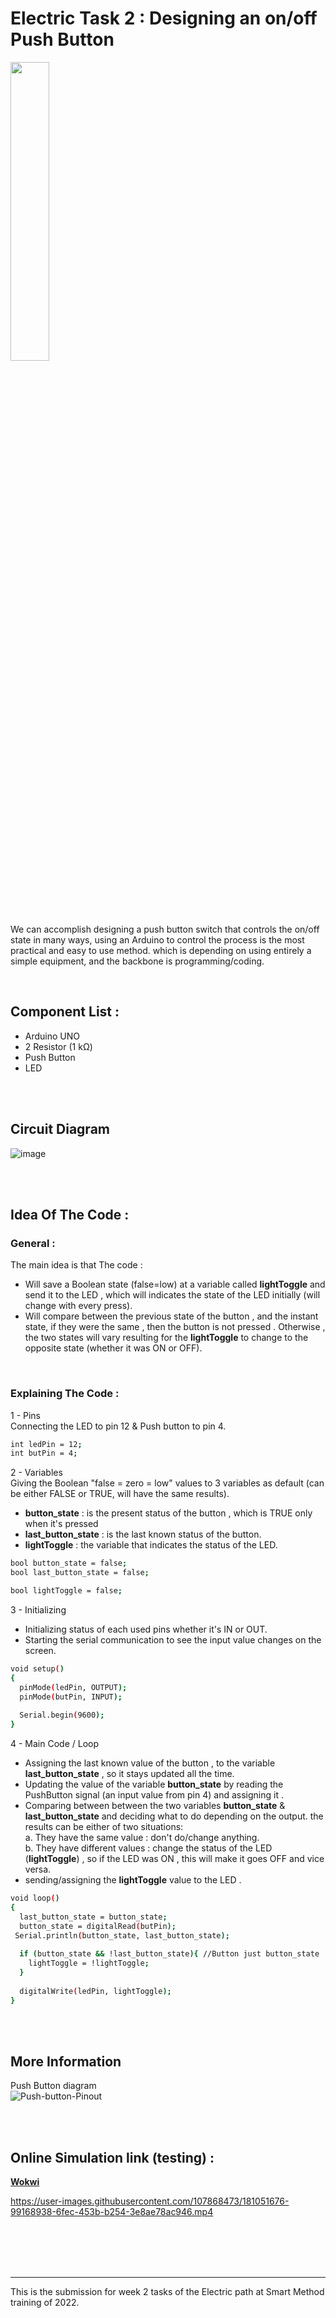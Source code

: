 # Electric Task 2 : Designing an on/off Push Button

<img src="https://user-images.githubusercontent.com/107868473/181055277-cda14dbe-c895-45e0-b35a-bda8054a3d4f.png" width=35% height=35%>

We can accomplish designing a push button switch that controls the on/off state in many ways, using an Arduino to control the process is the most practical and easy to use method. which is depending on using entirely a simple equipment, and the backbone is programming/coding.

<br/>

## Component List :
* Arduino UNO
* 2 Resistor (1 kΩ)
* Push Button
* LED  

<br/>
<br/>

## Circuit Diagram
![image](https://user-images.githubusercontent.com/107868473/180777943-7801a025-976f-4226-bdb3-5d80d0e5ab58.png)


<br/>
<br/>


## Idea Of The Code :
### General :
The main idea is that The code :
* Will save a Boolean state (false=low) at a variable called **lightToggle** and send it to the LED , which will indicates the state of the LED initially (will change with every press).
* Will compare between the previous state of the button , and the instant state, if they were the same , then the button is not pressed . Otherwise , the two states will vary resulting for the **lightToggle** to change to the opposite state (whether it was ON or OFF).  

<br/>

### Explaining The Code :
1 - Pins  
Connecting the LED to pin 12 & Push button to pin 4.
```bash
int ledPin = 12;
int butPin = 4;
```

2 - Variables  
Giving the Boolean "false = zero = low" values to 3 variables as default (can be either FALSE or TRUE, will have the same results).  
- **button_state** : is the present status of the button , which is TRUE only when it's pressed  
- **last_button_state** : is the last known status of the button.  
- **lightToggle** : the variable that indicates the status of the LED.

```bash
bool button_state = false;
bool last_button_state = false;

bool lightToggle = false;
```


3 - Initializing  
- Initializing status of each used pins whether it's IN or OUT.  
- Starting the serial communication to see the input value changes on the screen.

```bash
void setup()
{
  pinMode(ledPin, OUTPUT);
  pinMode(butPin, INPUT);
  
  Serial.begin(9600);
}
```


4 - Main Code / Loop
- Assigning the last known value of the button , to the variable **last_button_state** , so it stays updated all the time.  
- Updating the value of the variable **button_state** by reading the PushButton signal (an input value from pin 4) and assigning it .  
- Comparing between between the two variables **button_state** &  **last_button_state** and deciding what to do depending on the output. the results can be either of two situations:  
a. They have the same value : don't do/change anything.  
b. They have different values : change the status of the LED (**lightToggle**) , so if the LED was ON , this will make it goes OFF and vice versa.  
- sending/assigning the **lightToggle** value to the LED .  

```bash
void loop()
{
  last_button_state = button_state;
  button_state = digitalRead(butPin);
 Serial.println(button_state, last_button_state);
  
  if (button_state && !last_button_state){ //Button just button_state
    lightToggle = !lightToggle;
  } 
  
  digitalWrite(ledPin, lightToggle);
}
```


<br/>
<br/>

## More Information
Push Button diagram  
![Push-button-Pinout](https://user-images.githubusercontent.com/107868473/180780878-b579ffa5-b229-417e-9d24-66cdb6199e6d.gif)

<br/>
<br/>

## Online Simulation link (testing) :
[**Wokwi**](https://wokwi.com/projects/338154709936243283)  
 

https://user-images.githubusercontent.com/107868473/181051676-99168938-6fec-453b-b254-3e8ae78ac946.mp4


  
<br/>
<br/>
<br/>
<br/>






---
This is the submission for week 2 tasks of the Electric path at Smart Method training of 2022.

